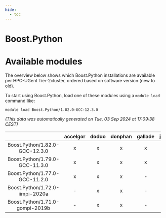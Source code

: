 ```yaml
---
hide:
  - toc
---
```


Boost.Python
============

# Available modules


The overview below shows which Boost.Python installations are available per HPC-UGent Tier-2cluster, ordered based on software version (new to old).

To start using Boost.Python, load one of these modules using a `module load` command like:

```shell
module load Boost.Python/1.82.0-GCC-12.3.0
```

*(This data was automatically generated on Tue, 03 Sep 2024 at 17:09:38 CEST)*  

| |accelgor|doduo|donphan|gallade|joltik|shinx|skitty|
| :---: | :---: | :---: | :---: | :---: | :---: | :---: | :---: |
|Boost.Python/1.82.0-GCC-12.3.0|x|x|x|x|x|x|x|
|Boost.Python/1.79.0-GCC-11.3.0|x|x|x|x|x|-|x|
|Boost.Python/1.77.0-GCC-11.2.0|x|x|x|-|x|-|x|
|Boost.Python/1.72.0-iimpi-2020a|-|x|x|-|x|-|x|
|Boost.Python/1.71.0-gompi-2019b|-|x|x|-|x|-|x|
